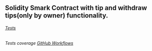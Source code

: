 ## Solidity Smark Contract with tip and withdraw tips(only by owner) functionality.

###### [Tests](https://github.com/ViktorRaboshchuk/BuyMeACoffe/blob/origin/test/tests.ts)

###### Tests coverage [GitHub Workflows](https://github.com/ViktorRaboshchuk/BuyMeACoffe/actions/runs/4314651923/jobs/7527960207)
